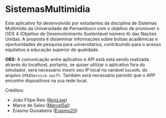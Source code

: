 # SistemasMultimidia

Este aplicativo foi desenvolvido por estudantes da disciplina de Sistemas
Multimídia da Universidade de Pernambuco com o objetivo de promover o ODS 4
(Objetivo de Desenvolvimento Sustentável número 4) das Nações Unidas. A proposta
é disseminar informações sobre bolsas acadêmicas e oportunidades de pesquisa
para universitários, contribuindo para o acesso equitativo à educação superior
de qualidade.

**OBS:** A comunicação entre aplicativo e API está está sendo realizada através
do localhost, portanto, se quiser utilizar o aplicativo fora do simulador, será
necessário inserir seu IP local na variável `baseURL` do arquivo
`IPEAService.swift`. Também será necessário permitir que o APP encontre
dispositivos na sua rede local.

Créditos:
- João Filipe Reis ([ReisLipe](https://github.com/ReisLipe))
- Marce de Sales ([MarcelSal](https://github.com/MarselSal))
- Erasmo Quixabeira ([Erasmo20](https://github.com/Erasmo20))
